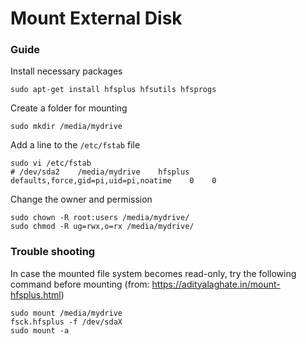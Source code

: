 # Mount External Disk

### Guide

Install necessary packages

    sudo apt-get install hfsplus hfsutils hfsprogs

Create a folder for mounting

    sudo mkdir /media/mydrive

Add a line to the <code>/etc/fstab</code> file

    sudo vi /etc/fstab
    # /dev/sda2    /media/mydrive    hfsplus defaults,force,gid=pi,uid=pi,noatime    0    0
    
Change the owner and permission 
    
    sudo chown -R root:users /media/mydrive/
    sudo chmod -R ug=rwx,o=rx /media/mydrive/

### Trouble shooting

In case the mounted file system becomes read-only, try the following command before mounting 
(from: https://adityalaghate.in/mount-hfsplus.html)

    sudo mount /media/mydrive
    fsck.hfsplus -f /dev/sdaX
    sudo mount -a
